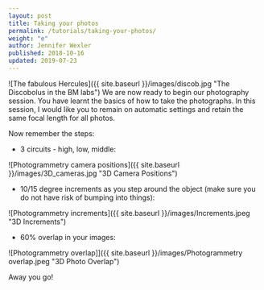 ```yaml
---
layout: post
title: Taking your photos
permalink: /tutorials/taking-your-photos/
weight: "e"
author: Jennifer Wexler
published: 2018-10-16
updated: 2019-07-23
---
```

![The fabulous Hercules]({{ site.baseurl }}/images/discob.jpg "The Discobolus in the BM labs")
We are now ready to begin our photography session. You have learnt the basics of how to take the photographs.
In this session, I would like you to remain on automatic settings and retain the same focal length for all photos.

Now remember the steps:

* 3 circuits - high, low, middle:

![Photogrammetry camera positions]({{ site.baseurl }}/images/3D_cameras.jpg "3D Camera Positions") 

* 10/15 degree increments as you step around the object (make sure you do not have risk of bumping into things):

![Photogrammetry increments]({{ site.baseurl }}/images/Increments.jpeg "3D Increments") 

* 60% overlap in your images:

![Photogrammetry overlap]]({{ site.baseurl }}/images/Photogrammetry overlap.jpeg "3D Photo Overlap") 

Away you go!
